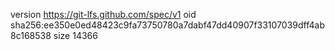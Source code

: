 version https://git-lfs.github.com/spec/v1
oid sha256:ee350e0ed48423c9fa73750780a7dabf47dd40907f33107039dff4ab8c168538
size 14366
